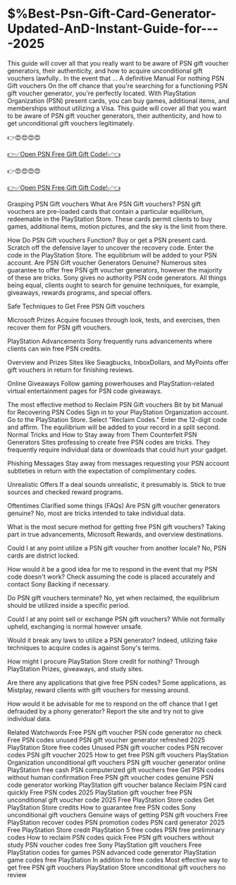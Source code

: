 # $%Best-Psn-Gift-Card-Generator-Updated-AnD-Instant-Guide-for----2025
This guide will cover all that you really want to be aware of PSN gift voucher generators, their authenticity, and how to acquire unconditional gift vouchers lawfully.. In the event that ... A definitive Manual For nothing PSN Gift vouchers On the off chance that you're searching for a functioning PSN gift voucher generator, you're perfectly located. With PlayStation Organization (PSN) present cards, you can buy games, additional items, and memberships without utilizing a Visa. This guide will cover all that you want to be aware of PSN gift voucher generators, their authenticity, and how to get unconditional gift vouchers legitimately.

👉😍😍😍😍

[👉✅Open PSN Free Gift Gift Code!✅👈](2025.topgiftcardusa.com/gift)

👉😍😍😍😍

[👉✅Open PSN Free Gift Gift Code!✅👈](2025.topgiftcardusa.com/gift)

Grasping PSN Gift vouchers What Are PSN Gift vouchers? PSN gift vouchers are pre-loaded cards that contain a particular equilibrium, redeemable in the PlayStation Store. These cards permit clients to buy games, additional items, motion pictures, and the sky is the limit from there.

How Do PSN Gift vouchers Function? Buy or get a PSN present card. Scratch off the defensive layer to uncover the recovery code. Enter the code in the PlayStation Store. The equilibrium will be added to your PSN account. Are PSN Gift voucher Generators Genuine? Numerous sites guarantee to offer free PSN gift voucher generators, however the majority of these are tricks. Sony gives no authority PSN code generators. All things being equal, clients ought to search for genuine techniques, for example, giveaways, rewards programs, and special offers.

Safe Techniques to Get Free PSN Gift vouchers

Microsoft Prizes Acquire focuses through look, tests, and exercises, then recover them for PSN gift vouchers.

PlayStation Advancements Sony frequently runs advancements where clients can win free PSN credits.

Overview and Prizes Sites like Swagbucks, InboxDollars, and MyPoints offer gift vouchers in return for finishing reviews.

Online Giveaways Follow gaming powerhouses and PlayStation-related virtual entertainment pages for PSN code giveaways.

The most effective method to Reclaim PSN Gift vouchers Bit by bit Manual for Recovering PSN Codes Sign in to your PlayStation Organization account. Go to the PlayStation Store. Select "Reclaim Codes." Enter the 12-digit code and affirm. The equilibrium will be added to your record in a split second. Normal Tricks and How to Stay away from Them Counterfeit PSN Generators Sites professing to create free PSN codes are tricks. They frequently require individual data or downloads that could hurt your gadget.

Phishing Messages Stay away from messages requesting your PSN account subtleties in return with the expectation of complimentary codes.

Unrealistic Offers If a deal sounds unrealistic, it presumably is. Stick to true sources and checked reward programs.

Oftentimes Clarified some things (FAQs) Are PSN gift voucher generators genuine? No, most are tricks intended to take individual data.

What is the most secure method for getting free PSN gift vouchers? Taking part in true advancements, Microsoft Rewards, and overview destinations.

Could I at any point utilize a PSN gift voucher from another locale? No, PSN cards are district locked.

How would it be a good idea for me to respond in the event that my PSN code doesn't work? Check assuming the code is placed accurately and contact Sony Backing if necessary.

Do PSN gift vouchers terminate? No, yet when reclaimed, the equilibrium should be utilized inside a specific period.

Could I at any point sell or exchange PSN gift vouchers? While not formally upheld, exchanging is normal however unsafe.

Would it break any laws to utilize a PSN generator? Indeed, utilizing fake techniques to acquire codes is against Sony's terms.

How might I procure PlayStation Store credit for nothing? Through PlayStation Prizes, giveaways, and study sites.

Are there any applications that give free PSN codes? Some applications, as Mistplay, reward clients with gift vouchers for messing around.

How would it be advisable for me to respond on the off chance that I get defrauded by a phony generator? Report the site and try not to give individual data.

Related Watchwords Free PSN gift voucher PSN code generator no check Free PSN codes unused PSN gift voucher generator refreshed 2025 PlayStation Store free codes Unused PSN gift voucher codes PSN recover codes PSN gift voucher 2025 How to get free PSN gift vouchers PlayStation Organization unconditional gift vouchers PSN gift voucher generator online PlayStation free cash PSN computerized gift vouchers free Get PSN codes without human confirmation Free PSN gift voucher codes genuine PSN code generator working PlayStation gift voucher balance Reclaim PSN card quickly Free PSN codes 2025 PlayStation gift voucher free PSN unconditional gift voucher code 2025 Free PlayStation Store codes Get PlayStation Store credits How to guarantee free PSN codes Sony unconditional gift vouchers Genuine ways of getting PSN gift vouchers Free PlayStation recover codes PSN promotion codes PSN card generator 2025 Free PlayStation Store credit PlayStation 5 free codes PSN free preliminary codes How to reclaim PSN codes quick Free PSN gift vouchers without study PSN voucher codes free Sony PlayStation gift vouchers Free PlayStation codes for games PSN advanced code generator PlayStation game codes free PlayStation In addition to free codes Most effective way to get free PSN gift vouchers PlayStation Store unconditional gift vouchers no review
